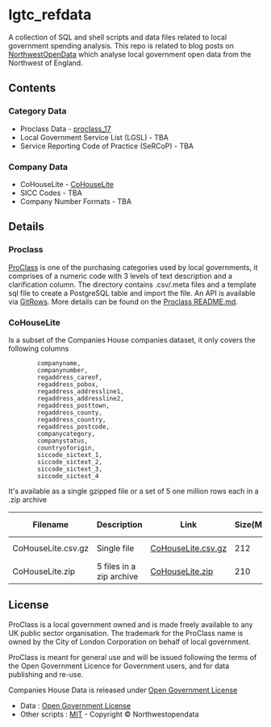 # lgtc_refdata

A collection of SQL and shell scripts and data files related to local government spending analysis. This repo is related to blog posts on [NorthwestOpenData](http://www.northwestopendata.org.uk/) which analyse local government open data from the Northwest of England.

## Contents

### Category Data
* Proclass Data - [proclass_17](https://github.com/northwestopendata/lgtc_refdata/tree/master/proclass_17)
* Local Government Service List (LGSL) - TBA
* Service Reporting Code of Practice (SeRCoP)  - TBA

### Company Data
* CoHouseLite - [CoHouseLite](https://github.com/northwestopendata/lgtc_refdata/tree/master/CoHouseLite)
* SICC Codes - TBA
* Company Number Formats - TBA

## Details

### Proclass
[ProClass](http://www.proclass.org.uk) is one of the purchasing categories used by local 
governments, it comprises of a numeric code with 3 levels of text description and a 
clarification column. The directory contains .csv/.meta files and a template sql file to 
create a PostgreSQL table and import the file. An API is available via 
[GitRows](https://gitrows.com/). More details can be found on the 
[Proclass README.md](https://github.com/northwestopendata/lgtc_refdata/tree/master/proclass_17/README.md).

### CoHouseLite
Is a subset of the Companies House companies dataset, it only covers the following columns
```
        companyname,
        companynumber,
        regaddress_careof,
        regaddress_pobox,
        regaddress_addressline1,
        regaddress_addressline2,
        regaddress_posttown,
        regaddress_county,
        regaddress_country,
        regaddress_postcode,
        companycategory,
        companystatus,
        countryoforigin,
        siccode_sictext_1,
        siccode_sictext_2,
        siccode_sictext_3,
        siccode_sictext_4
```
It's available as a single gzipped file or a set of 5 one million rows each in a .zip archive

| Filename           | Description | Link | Size(MB) | Meta Data |
|--------------------|-------------|------|----------|-----------|
| CoHouseLite.csv.gz | Single file | [CoHouseLite.csv.gz](https://mega.nz/file/MBxClIwT#a2EmsqPEp8WizvU6pO8RM43ZLlNL57vT10mVUocoy8E) | 212 | [Meta File](https://github.com/northwestopendata/lgtc_refdata/CoHouseLite.csv.gz.meta)|
| CoHouseLite.zip | 5 files in a zip archive |[CoHouseLite.zip](https://mega.nz/file/gdgTBAzL#FeipiROBHWKPICVQRMqKgz3rTaOBnkQcK15dufWd13I) | 210 | [Meta File](https://github.com/northwestopendata/lgtc_refdata/CoHouseLite.zip.meta)|


## License

ProClass is a local government owned and is made freely available to any UK public sector organisation. The trademark for the ProClass name is owned by the City of London Corporation on behalf of local government.

ProClass is meant for general use and will be issued following the terms of the Open Government Licence for Government users, and for data publishing and re-use.

Companies House Data is released under [Open Government License](http://www.nationalarchives.gov.uk/doc/open-government-licence/version/3/)

* Data : [Open Government License](http://www.nationalarchives.gov.uk/doc/open-government-licence/version/3/)
* Other scripts : [MIT](http://opensource.org/licenses/mit-license.php) - Copyright © Northwestopendata

